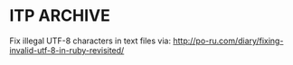 # ITP ARCHIVE

Fix illegal UTF-8 characters in text files via: http://po-ru.com/diary/fixing-invalid-utf-8-in-ruby-revisited/